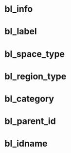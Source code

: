 # bl_info

# bl_label

# bl_space_type

# bl_region_type

# bl_category

# bl_parent_id

# bl_idname